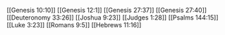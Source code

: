 [[Genesis 10:10]]
[[Genesis 12:1]]
[[Genesis 27:37]]
[[Genesis 27:40]]
[[Deuteronomy 33:26]]
[[Joshua 9:23]]
[[Judges 1:28]]
[[Psalms 144:15]]
[[Luke 3:23]]
[[Romans 9:5]]
[[Hebrews 11:16]]
